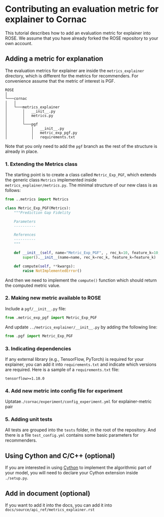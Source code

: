 # Contributing an evaluation metric for explainer to Cornac

This tutorial describes how to add an evaluation metric for explainer into ROSE. We assume that you have already forked the ROSE repository to your own account.

## Adding a metric for explanation

The evaluation metrics for explainer are inside the `metrics_explainer` directory, which is different for the metrics for recommenders. For convenience assume that the metric of interest is PGF.
```
ROSE    
│
└───cornac
│   │
│   └───metrics_explainer
│       │   __init__.py
│       │   metrics.py
│       │
│       └───pgf
│           │   __init__.py
│           │   metric_exp_pgf.py
│           │   requirements.txt
```
Note that you only need to add the `pgf` branch as the rest of the structure is already in place.

### 1. Extending the Metrics class

The starting point is to create a class called ``Metric_Exp_PGF``, which extends the generic class ``Metrics`` implemented inside `metrics_explainer/metrics.py`. The minimal structure of our new class is as follows:  
```python
from ..metrics import Metrics

class Metric_Exp_PGF(Metrics):
    """Prediction Gap Fidelity

    Parameters
    ----------

    References
    ----------
    """

    def __init__(self, name="Metric_Exp_PGF", , rec_k=10, feature_k=10, ...):
        super().__init__(name=name, rec_k=rec_k, feature_k=feature_k)

    def compute(self, **kwargs):
        raise NotImplementedError()
```
And then we need to implement the `compute()` function which should return the computed metric value.

### 2. Making new metric available to ROSE
Include a `pgf/__init__.py` file:
```python
from .metric_exp_pgf import Metric_Exp_PGF
```

And update `../metrics_explainer/__init__.py` by adding the following line:
```python
from .pgf import Metric_Exp_PGF
```

### 3. Indicating dependencies

If any external library (e.g., TensorFlow, PyTorch)  is required for your explainer, you can add it into `requirements.txt` and indicate which versions are required. Here is a sample of a `requirements.txt` file:

```
tensorflow>=1.10.0
```

### 4. Add new metric into config file for experiment
Uptatae`./cornac/experiment/config_experiment.yml` for explainer-metric pair




### 5. Adding unit tests

All tests are grouped into the ``tests`` folder, in the root of the repository. And there is a file `test_config.yml` contains some basic parameters for recommenders.


## Using Cython and C/C++ (optional)

If you are interested in using [Cython](https://cython.org/) to implement the algorithmic part of your model,  you will need to declare your Cython extension inside  `./setup.py`.

## Add in document (optional)

If you want to add it into the docs, you can add it into `docs/source/api_ref/metrics_explainer.rst`
